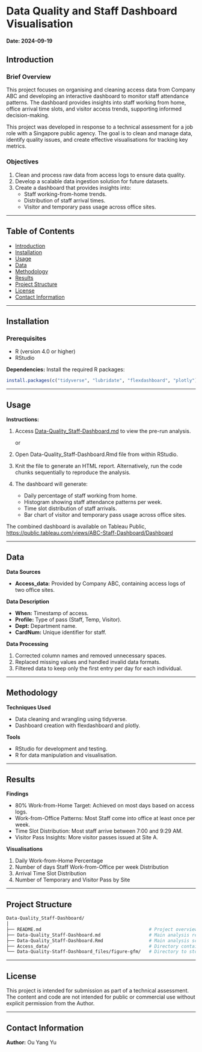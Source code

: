 # Data Quality and Staff Dashboard Visualisation

#### Date: 2024-09-19

## Introduction

### Brief Overview
This project focuses on organising and cleaning access data from Company ABC and developing an interactive dashboard to monitor staff attendance patterns. The dashboard provides insights into staff working from home, office arrival time slots, and visitor access trends, supporting informed decision-making.

This project was developed in response to a technical assessment for a job role with a Singapore public agency. The goal is to clean and manage data, identify quality issues, and create effective visualisations for tracking key metrics.

### Objectives
1. Clean and process raw data from access logs to ensure data quality.
2. Develop a scalable data ingestion solution for future datasets.
3. Create a dashboard that provides insights into:
   - Staff working-from-home trends.
   - Distribution of staff arrival times.
   - Visitor and temporary pass usage across office sites.

---

## Table of Contents
- [Introduction](#introduction)
- [Installation](#installation)
- [Usage](#usage)
- [Data](#data)
- [Methodology](#methodology)
- [Results](#results)
- [Project Structure](#project-structure)
- [License](#license)
- [Contact Information](#contact-information)

---

## Installation

### Prerequisites
- R (version 4.0 or higher)
- RStudio

<!--
**Environment Setup:**
1. Clone this repository:
    ```bash
    git clone https://github.com/Gyres/Job-Assessments.git
    cd Job-Assessments/Data-Quality_Staff-Dashboard
    ```
2. Open Data-Quality_Staff-Dashboard.Rmd in RStudio.
-->

**Dependencies:**
Install the required R packages:

```r
install.packages(c("tidyverse", "lubridate", "flexdashboard", "plotly"))
```

---

## Usage
**Instructions:**
1. Access [Data-Quality_Staff-Dashboard.md](Data-Quality_Staff-Dashboard.md) to view the pre-run analysis.

    or

2. Open Data-Quality_Staff-Dashboard.Rmd file from within RStudio.
3. Knit the file to generate an HTML report. Alternatively, run the code chunks sequentially to reproduce the analysis.
4. The dashboard will generate:
   - Daily percentage of staff working from home.
   - Histogram showing staff attendance patterns per week.
   - Time slot distribution of staff arrivals.
   - Bar chart of visitor and temporary pass usage across office sites.

The combined dashboard is available on Tableau Public, https://public.tableau.com/views/ABC-Staff-Dashboard/Dashboard

---

## Data
**Data Sources**
- **Access_data:** Provided by Company ABC, containing access logs of two office sites.

**Data Description**
- **When:** Timestamp of access.
- **Profile:** Type of pass (Staff, Temp, Visitor).
- **Dept:** Department name.
- **CardNum:** Unique identifier for staff.

**Data Processing**
1. Corrected column names and removed unnecessary spaces.
2. Replaced missing values and handled invalid data formats.
3. Filtered data to keep only the first entry per day for each individual.

---

## Methodology
**Techniques Used**
- Data cleaning and wrangling using tidyverse.
- Dashboard creation with flexdashboard and plotly.

**Tools**
- RStudio for development and testing.
- R for data manipulation and visualisation.

---

## Results
**Findings**
- 80% Work-from-Home Target: Achieved on most days based on access logs.
- Work-from-Office Patterns: Most Staff come into office at least once per week.
- Time Slot Distribution: Most staff arrive between 7:00 and 9:29 AM.
- Visitor Pass Insights: More visitor passes issued at Site A.

**Visualisations**
1. Daily Work-from-Home Percentage
2. Number of days Staff Work-from-Office per week Distribution
3. Arrival Time Slot Distribution
4. Number of Temporary and Visitor Pass by Site

---

## Project Structure
```bash
Data-Quality_Staff-Dashboard/
│
├── README.md                                        # Project overview and instructions
├── Data-Quality_Staff-Dashboard.md                  # Main analysis report
├── Data-Quality_Staff-Dashboard.Rmd                 # Main analysis script
├── Access_data/                                     # Directory containing CSV files for building access logs
└── Data-Quality-Staff-Dashboard_files/figure-gfm/   # Directory to store generated plots
```

---

## License

This project is intended for submission as part of a technical assessment. The content and code are not intended for public or commercial use without explicit permission from the Author.

---

## Contact Information

**Author:** Ou Yang Yu
